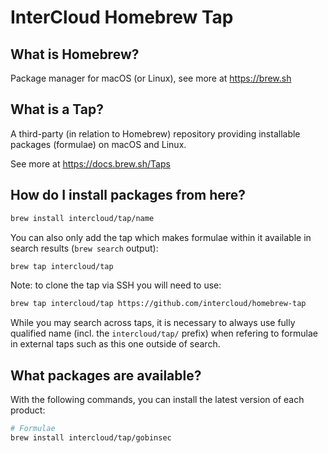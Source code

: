 # InterCloud Homebrew Tap

## What is Homebrew?

Package manager for macOS (or Linux), see more at https://brew.sh

## What is a Tap?

A third-party (in relation to Homebrew) repository providing installable
packages (formulae) on macOS and Linux.

See more at https://docs.brew.sh/Taps

## How do I install packages from here?

```sh
brew install intercloud/tap/name
```

You can also only add the tap which makes formulae within it
available in search results (`brew search` output):

```sh
brew tap intercloud/tap
```

Note: to clone the tap via SSH you will need to use:

```sh
brew tap intercloud/tap https://github.com/intercloud/homebrew-tap
```

While you may search across taps, it is necessary to always use
fully qualified name (incl. the `intercloud/tap/` prefix)
when refering to formulae in external taps such as this one
outside of search.

## What packages are available?

With the following commands, you can install the latest version of each product:
```sh
# Formulae
brew install intercloud/tap/gobinsec
```